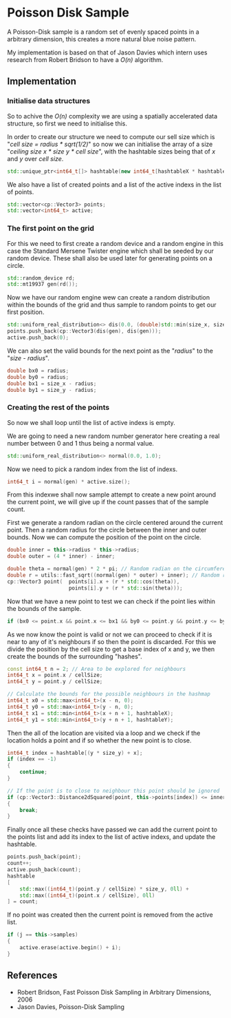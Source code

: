 # Poisson Disk Sample
A Poisson-Disk sample is a random set of evenly spaced points in a arbitrary dimension, this creates a more natural blue noise pattern.

My implementation is based on that of Jason Davies which intern uses research from Robert Bridson to have a _O(n)_ algorithm.

## Implementation
### Initialise data structures
So to achive the _O(n)_ complexity we are using a spatially accelerated data structure, so first we need to initialise this.

In order to create our structure we need to compute our sell size which is "_cell size = radius * sqrt(1/2)_" so now we can initialise the array of a size "_ceiling size x * size y * cell size_", with the hashtable sizes being that of _x_ and _y_ over _cell size_.
```CPP
std::unique_ptr<int64_t[]> hashtable(new int64_t[hashtableX * hashtableY]);
```

We also have a list of created points and a list of the active indexs in the list of points.
```CPP
std::vector<cp::Vector3> points;
std::vector<int64_t> active;
```

### The first point on the grid
For this we need to first create a random device and a random engine in this case the Standard Mersene Twister engine which shall be seeded by our random device. These shall also be used later for generating points on a circle.
```CPP
std::random_device rd;
std::mt19937 gen(rd());
```

Now we have our random engine wew can create a random distribution within the bounds of the grid and thus sample to random points to get our first position.
```CPP
std::uniform_real_distribution<> dis(0.0, (double)std::min(size_x, size_y));
points.push_back(cp::Vector3(dis(gen), dis(gen)));
active.push_back(0);
```

We can also set the valid bounds for the next point as the "_radius_" to the "_size - radius_".
```CPP
double bx0 = radius;
double by0 = radius;
double bx1 = size_x - radius;
double by1 = size_y - radius;
```

### Creating the rest of the points
So now we shall loop until the list of active indexs is empty.

We are going to need a new random number generator here creating a real number between 0 and 1 thus being a normal value.
```CPP
std::uniform_real_distribution<> normal(0.0, 1.0);
```

Now we need to pick a random index from the list of indexs.
```CPP
int64_t i = normal(gen) * active.size();
```

From this indexwe shall now sample attempt to create a new point around the current point, we will give up if the count passes that of the sample count.

First we generate a random radian on the circle centered around the current point.
Then a random radius for the circle between the inner and outer bounds.
Now we can compute the position of the point on the circle.
```CPP
double inner = this->radius * this->radius;
double outer = (4 * inner) - inner;

double theta = normal(gen) * 2 * pi; // Random radian on the circumference of the circle
double r = utils::fast_sqrt((normal(gen) * outer) + inner); // Random radius of the circle between r^2 and 4r
cp::Vector3 point(  points[i].x + (r * std::cos(theta)),
                    points[i].y + (r * std::sin(theta)));
```

Now that we have a new point to test we can check if the point lies within the bounds of the sample.
```CPP
if (bx0 <= point.x && point.x <= bx1 && by0 <= point.y && point.y <= by1)
```

As we now know the point is valid or not we can proceed to check if it is near to any of it's neighbours if so then the point is discarded.
For this we divide the position by the cell size to get a base index of x and y, we then create the bounds of the surrounding "hashes".
```CPP
const int64_t n = 2; // Area to be explored for neighbours
int64_t x = point.x / cellSize;
int64_t y = point.y / cellSize;

// Calculate the bounds for the possible neighbours in the hashmap
int64_t x0 = std::max<int64_t>(x - n, 0);
int64_t y0 = std::max<int64_t>(y - n, 0);
int64_t x1 = std::min<int64_t>(x + n + 1, hashtableX);
int64_t y1 = std::min<int64_t>(y + n + 1, hashtableY);
```
Then the all of the location are visited via a loop and we check if the location holds a point and if so whether the new point is to close.
```CPP
int64_t index = hashtable[(y * size_y) + x];
if (index == -1)
{
    continue;
}

// If the point is to close to neighbour this point should be ignored
if (cp::Vector3::Distance2dSquared(point, this->points[index]) <= inner)
{
    break;
}
```

Finally once all these checks have passed we can add the current point to the points list and add its index to the list of active indexs, and update the hashtable.
```CPP
points.push_back(point);
count++;
active.push_back(count);
hashtable
[
    std::max((int64_t)(point.y / cellSize) * size_y, 0ll) +
    std::max((int64_t)(point.x / cellSize), 0ll)
] = count;
```

If no point was created then the current point is removed from the active list.
```CPP
if (j == this->samples)
{
    active.erase(active.begin() + i);
}
```

## References
- Robert Bridson, Fast Poisson Disk Sampling in Arbitrary Dimensions, 2006
- Jason Davies, Poisson-Disk Sampling